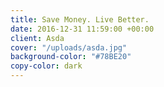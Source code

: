 ```yaml
---
title: Save Money. Live Better.
date: 2016-12-31 11:59:00 +00:00
client: Asda
cover: "/uploads/asda.jpg"
background-color: "#78BE20"
copy-color: dark
---
```


